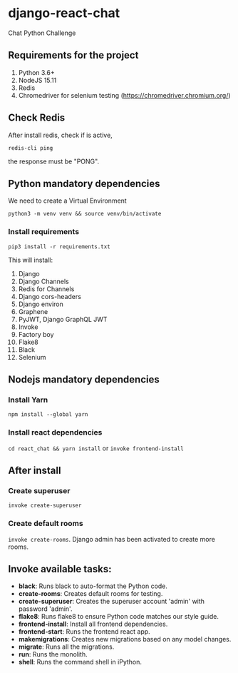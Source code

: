 # django-react-chat
Chat Python Challenge

## Requirements for the project
1. Python 3.6+
2. NodeJS 15.11
3. Redis
4. Chromedriver for selenium testing (https://chromedriver.chromium.org/)

## Check Redis
After install redis, check if is active,

`redis-cli ping`

the response must be "PONG".

## Python mandatory dependencies
We need to create a Virtual Environment

`python3 -m venv venv && source venv/bin/activate`

### Install requirements
`pip3 install -r requirements.txt`

This will install:
1. Django
2. Django Channels
3. Redis for Channels
4. Django cors-headers
5. Django environ
6. Graphene
7. PyJWT, Django GraphQL JWT
8. Invoke
9. Factory boy
10. Flake8
11. Black
12. Selenium

## Nodejs mandatory dependencies
### Install Yarn
`npm install --global yarn`

### Install react dependencies
`cd react_chat && yarn install`
or
`invoke frontend-install`

## After install
### Create superuser
`invoke create-superuser`

### Create default rooms
`invoke create-rooms`.
Django admin has been activated to create more rooms.

## Invoke available tasks:
*  **black**:              Runs black to auto-format the Python code.
*  **create-rooms**:       Creates default rooms for testing.
*  **create-superuser**:   Creates the superuser account 'admin' with password 'admin'.
*  **flake8**:             Runs flake8 to ensure Python code matches our style guide.
*  **frontend-install**:   Install all frontend dependencies.
*  **frontend-start**:     Runs the frontend react app.
*  **makemigrations**:     Creates new migrations based on any model changes.
*  **migrate**:            Runs all the migrations.
*  **run**:                Runs the monolith.
*  **shell**:              Runs the command shell in iPython.

